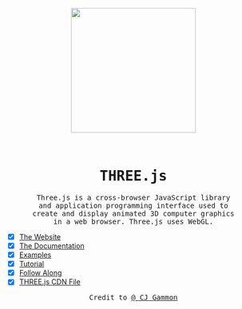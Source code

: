 <p align="center"><img src="https://janakiev.com/assets/webgl_01.gif" width="250px"></p>
<br>
<samp>
<h1 align="center">THREE.js</h1>
<p align="center">
Three.js is a cross-browser JavaScript library<br>
and application programming interface used to<br>
create and display animated 3D computer graphics<br>
in a web browser. Three.js uses WebGL.
</p>
</samp>

- [x] [The Website](https://threejs.org/)
- [x] [The Documentation](https://threejs.org/docs/index.html#manual/en/introduction/Creating-a-scene)
- [x] [Examples](https://threejs.org/examples/#webgl_animation_cloth)
- [x] [Tutorial](https://www.youtube.com/watch?v=biZgx45Mzqo&list=PL08jItIqOb2qyMOhtEUoLh100KpccQiRf&index=2)
- [x] [Follow Along](https://github.com/diving-in/threejs/blob/master/threejs-1_basic.zip)
- [x] [THREE.js CDN File](https://cdnjs.cloudflare.com/ajax/libs/three.js/r118/three.min.js)

<p align="center"><samp>Credit to <a href="https://github.com/cjgammon">@ CJ Gammon</a> </samp></p>
